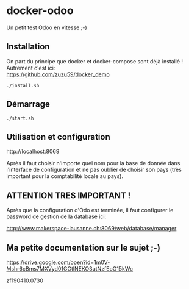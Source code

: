 # docker-odoo
Un petit test Odoo en vitesse ;-)

## Installation
On part du principe que docker et docker-compose sont déjà installé !<br>
Autrement c'est ici:<br>
https://github.com/zuzu59/docker_demo

```
./install.sh
```


## Démarrage
```
./start.sh
```


## Utilisation et configuration
http://localhost:8069

Après il faut choisir n'importe quel nom pour la base de donnée dans l'interface de configuration et ne pas oublier de choisir son pays (très important pour la comptabilité locale au pays).


## ATTENTION TRES IMPORTANT !

Après que la configuration d'Odo est terminée, il faut configurer le  password de gestion de la database ici:

http://www.makerspace-lausanne.ch:8069/web/database/manager


## Ma petite documentation sur le sujet ;-)
https://drive.google.com/open?id=1m0V-Mshr6cBms7MXVyd01GGtlNEKO3utNzfEoG15kWc




zf190410.0730

